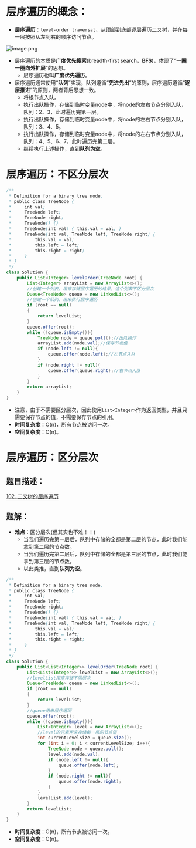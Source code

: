 # 层序遍历的概念：
- **层序遍历**：`level-order traversal`，从顶部到底部逐层遍历二叉树，并在每一层按照从左到右的顺序访问节点。

![image.png](https://cdn.nlark.com/yuque/0/2024/png/35940756/1721888305627-42db1ba0-aa94-44e6-9b1d-c2da33ab1dac.png#averageHue=%23fefefe&clientId=u4e085018-9e0d-4&from=paste&height=349&id=ub74ae41b&originHeight=697&originWidth=1349&originalType=binary&ratio=2&rotation=0&showTitle=false&size=98907&status=done&style=none&taskId=u8f82ee74-2e7a-4e2e-ac74-40a7875bd9d&title=&width=674.5)

- 层序遍历的本质是**广度优先搜索**(breadth-first search，**BFS**)，体现了“**一圈一圈向外扩展**”的思想。
   - 层序遍历也叫**广度优先遍历**。
- 层序遍历通常使用“**队列**”实现，队列遵循“**先进先出**”的原则，层序遍历遵循“**逐层推进**”的原则，两者背后思想一致。
   - 将根节点入队。
   - 执行出队操作，存储到临时变量node中，将node的左右节点分别入队，队列：2、3，此时遍历完第一层。
   - 执行出队操作，存储到临时变量node中，将node的左右节点分别入队，队列：3、4、5。
   - 执行出队操作，存储到临时变量node中，将node的左右节点分别入队，队列：4、5、6、7，此时遍历完第二层。
   - 继续执行上述操作，直到**队列为空**。
# 层序遍历：不区分层次
```java
/**
 * Definition for a binary tree node.
 * public class TreeNode {
 *     int val;
 *     TreeNode left;
 *     TreeNode right;
 *     TreeNode() {}
 *     TreeNode(int val) { this.val = val; }
 *     TreeNode(int val, TreeNode left, TreeNode right) {
 *         this.val = val;
 *         this.left = left;
 *         this.right = right;
 *     }
 * }
 */
class Solution {
    public List<Integer> levelOrder(TreeNode root) {
        List<Integer> arrayList = new ArrayList<>();
        //创建一个列表，用来存储层序遍历的结果，这个列表不区分层次
        Queue<TreeNode> queue = new LinkedList<>();
        //创建一个队列，用来执行层序遍历
        if (root == null)
        {
            return levelList;
        }
        queue.offer(root);
        while (!queue.isEmpty()){
            TreeNode node = queue.poll();//出队操作
            arrayList.add(node.val);//保存节点值
            if (node.left != null){
                queue.offer(node.left);//左节点入队
            }
            if (node.right != null){
                queue.offer(queue.right);//右节点入队
            }
        }
        return arrayList;
    }
}
```

- 注意，由于不需要区分层次，因此使用`List<Integer>`作为返回类型，并且只需要保存节点的值，不需要保存节点的引用。
- **时间复杂度**：O(n)，所有节点被访问一次。
- **空间复杂度**：O(n)。
# 层序遍历：区分层次
## 题目描述：
[102. 二叉树的层序遍历](https://leetcode.cn/problems/binary-tree-level-order-traversal/)
## 题解：

- **难点**：区分层次(但其实也不难！！)
   - 当我们遍历完第一层后，队列中存储的全都是第二层的节点，此时我们能拿到第二层的节点数。
   - 当我们遍历完第二层后，队列中存储的全都是第三层的节点，此时我们能拿到第三层的节点数。
   - 以此类推，直到**队列为空**。
```java
/**
 * Definition for a binary tree node.
 * public class TreeNode {
 *     int val;
 *     TreeNode left;
 *     TreeNode right;
 *     TreeNode() {}
 *     TreeNode(int val) { this.val = val; }
 *     TreeNode(int val, TreeNode left, TreeNode right) {
 *         this.val = val;
 *         this.left = left;
 *         this.right = right;
 *     }
 * }
 */
class Solution {
    public List<List<Integer>> levelOrder(TreeNode root) {
        List<List<Integer>> levelList = new ArrayList<>();
        //levelList用来存储不同层次
        Queue<TreeNode> queue = new LinkedList<>();
        if (root == null)
        {
            return levelList;
        }
        //queue用来层序遍历
        queue.offer(root);
        while (!queue.isEmpty()){
            List<Integer> level = new ArrayList<>();
            //level的元素用来存储每一层的节点值
            int currentLevelSize = queue.size();
            for (int i = 0; i < currentLevelSize; i++){
                TreeNode node = queue.poll();
                level.add(node.val);
                if (node.left != null){
                    queue.offer(node.left);
                }
                if (node.right != null){
                    queue.offer(node.right);
                }  
            }
            levelList.add(level);
        }
        return levelList;
    }
}
```

- **时间复杂度**：O(n)，所有节点被访问一次。
- **空间复杂度**：O(n)。
